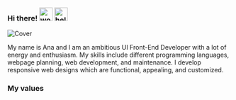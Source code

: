 ### Hi there! <img src="http://s3.amazonaws.com/pix.iemoji.com/images/emoji/apple/ios-12/256/woman-technologist.png" alt="woman" width="30"> <img src="https://raw.githubusercontent.com/MartinHeinz/MartinHeinz/master/wave.gif" alt="hello" width="30">

<!--
**anateii/anateii** is a ✨ _special_ ✨ repository because its `README.md` (this file) appears on your GitHub profile.

Here are some ideas to get you started:

- 🔭 I’m currently working on ...
- 🌱 I’m currently learning ...
- 👯 I’m looking to collaborate on ...
- 🤔 I’m looking for help with ...
- 💬 Ask me about ...
- 📫 How to reach me: ...
- 😄 Pronouns: ...
- ⚡ Fun fact: ...
-->


![Cover](https://i.ibb.co/LxrJmf7/Github-Cover-photo-2.png)

My name is Ana and I am an ambitious UI Front-End Developer with a lot of energy and enthusiasm. My skills include  different programming languages, webpage planning, web development, and maintenance. I develop responsive web designs which are functional, appealing, and customized. 

### My values
